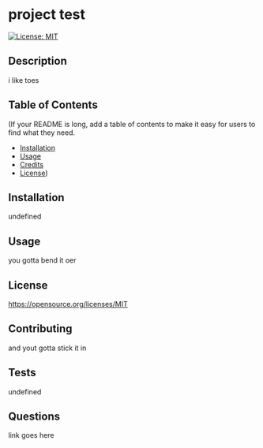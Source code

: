 # project test

  [![License: MIT](https://img.shields.io/badge/License-MIT-yellow.svg)](https://opensource.org/licenses/MIT)

  ## Description

 i like toes
  
  ## Table of Contents
  
  (If your README is long, add a table of contents to make it easy for users to find what they need.
  
  - [Installation](#installation)
  - [Usage](#usage)
  - [Credits](#credits)
  - [License](#license))
  
  ## Installation
  
  undefined
  
  ## Usage
  
  you gotta bend it oer



  ## License

  https://opensource.org/licenses/MIT


  ## Contributing

  and yout gotta stick it in
  
  ## Tests

  undefined

  ## Questions

  link goes here

